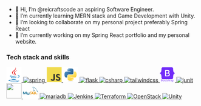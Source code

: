 - 👋 Hi, I’m @reicraftscode an aspiring Software Engineer. 
- 🌱 I’m currently learning MERN stack and Game Development with Unity. 
- 💞️ I’m looking to collaborate on my personal project preferably Spring React
- 🔭 I’m currently working on my Spring React portfolio and my personal website. 

<h3 align="left">Tech stack and skills</h3>
<!-- Core -->
  <a href="https://www.java.com" target="_blank">
    <img
      src="https://raw.githubusercontent.com/devicons/devicon/master/icons/java/java-original.svg"
      alt="java"
      width="40"
      height="40"
    />
  </a>
  <a href="https://spring.io/" target="_blank">
    <img
      src="https://www.vectorlogo.zone/logos/springio/springio-icon.svg"
      alt="spring"
      width="40"
      height="40"
    />
  </a>
  <a href="https://developer.mozilla.org/en-US/docs/Web/JavaScript"
    target="_blank">
    <img
      src="https://raw.githubusercontent.com/devicons/devicon/master/icons/javascript/javascript-original.svg"
      alt="javascript"
      width="40"
      height="40"
    />
  </a>
  <a href="https://www.python.org" target="_blank">
    <img
      src="https://raw.githubusercontent.com/devicons/devicon/master/icons/python/python-original.svg"
      alt="python"
      width="40"
      height="40"
    />
  </a>
  <a href="https://flask.palletsprojects.com/" target="_blank">
    <img
      src="https://www.vectorlogo.zone/logos/pocoo_flask/pocoo_flask-icon.svg"
      alt="flask"
      width="40"
      height="40"
    />
  </a>
  <a href="https://docs.microsoft.com/en-us/dotnet/csharp/" target="_blank">
    <img
      src="https://seeklogo.com/images/C/c-sharp-c-logo-02F17714BA-seeklogo.com.png"
      alt="csharp"
      width="40"
      height="40"
    />
  </a>
<!-- CSS Framework -->
<a href="https://tailwindcss.com/" target="_blank">
    <img
      src="https://www.vectorlogo.zone/logos/tailwindcss/tailwindcss-icon.svg"
      alt="tailwindcss"
      width="40"
      height="40"
    />
  </a>

  <a href="https://getbootstrap.com" target="_blank">
    <img
      src="https://raw.githubusercontent.com/devicons/devicon/master/icons/bootstrap/bootstrap-plain-wordmark.svg"
      alt="bootstrap"
      width="40"
      height="40"
    />
  </a>
<!-- Testing Framework -->
 <a href="https://junit.org/junit5/" target="_blank">
    <img
      src="https://img2.pngio.com/junit-github-junit-png-280_280.jpg"
      alt="junit"
      width="40"
      height="40"
    />
  </a>
  <a href="https://jestjs.io/docs/getting-started" target="_blank">
    <img
      src="https://www.vectorlogo.zone/logos/jestjsio/jestjsio-icon.svg"
      alt=""
      width="40"
      height="40"
    />
  </a>
<!-- Databases -->
  <a href="https://www.mysql.com/" target="_blank">
    <img
      src="https://raw.githubusercontent.com/devicons/devicon/master/icons/mysql/mysql-original-wordmark.svg"
      alt="mysql"
      width="40"
      height="40"
    />
  </a>
  <a href="https://mariadb.org/" target="_blank">
    <img
      src="https://www.vectorlogo.zone/logos/mariadb/mariadb-icon.svg"
      alt="mariadb"
      width="40"
      height="40"
    />
  </a>
  <!-- DevOps -->
  <a href="https://www.jenkins.io/" target="_blank">
    <img
      src="https://www.vectorlogo.zone/logos/jenkins/jenkins-icon.svg"
      alt="Jenkins"
      width="40"
      height="40"
    />
  </a>
  <a href="https://www.terraform.io/" target="_blank">
    <img
      src="https://www.vectorlogo.zone/logos/terraformio/terraformio-icon.svg"
      alt="Terraform"
      width="40"
      height="40"
    />
  </a>
  <a href="https://www.openstack.org/" target="_blank">
    <img
      src="https://www.vectorlogo.zone/logos/openstack/openstack-icon.svg"
      alt="OpenStack"
      width="40"
      height="40"
    />
  </a>
  <!-- Other -->
  <a href="https://unity.com/" target="_blank">
    <img
      src="https://www.vectorlogo.zone/logos/unity3d/unity3d-icon.svg"
      alt="Unity"
      width="40"
      height="40"
    />
  </a>
</p>

